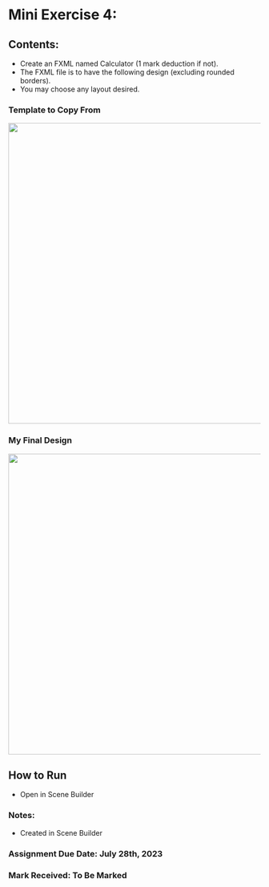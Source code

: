 # Mini Exercise 4: 

## Contents: 
- Create an FXML named Calculator (1 mark deduction if not).
- The FXML file is to have the following design (excluding rounded borders).
- You may choose any layout desired. 

### Template to Copy From
<p align="center">
<img width="600" src="https://github.com/matthewantonis-georgiancollege/Java_COMP1008/assets/122380719/660fe50a-1a90-4eef-a5ff-d524f42794dd">
<p/>

### My Final Design
<p align="center">
<img width="600" src="https://github.com/matthewantonis-georgiancollege/Java_COMP1008/assets/122380719/c55487eb-cff4-4d76-b8a4-d4492555d2c0">
<p/>

## How to Run
- Open in Scene Builder

### Notes: 
- Created in Scene Builder

### Assignment Due Date: July 28th, 2023
### Mark Received: To Be Marked
